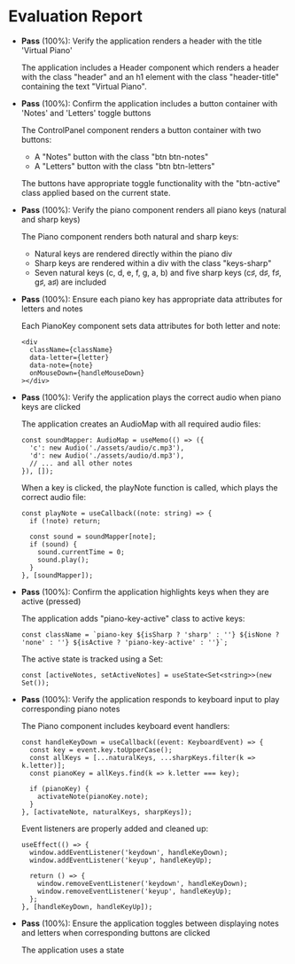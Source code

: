 # Evaluation Report

- **Pass** (100%): Verify the application renders a header with the title 'Virtual Piano'
  
  The application includes a Header component which renders a header with the class "header" and an h1 element with the class "header-title" containing the text "Virtual Piano".

- **Pass** (100%): Confirm the application includes a button container with 'Notes' and 'Letters' toggle buttons
  
  The ControlPanel component renders a button container with two buttons:
  - A "Notes" button with the class "btn btn-notes"
  - A "Letters" button with the class "btn btn-letters"
  
  The buttons have appropriate toggle functionality with the "btn-active" class applied based on the current state.

- **Pass** (100%): Verify the piano component renders all piano keys (natural and sharp keys)
  
  The Piano component renders both natural and sharp keys:
  - Natural keys are rendered directly within the piano div
  - Sharp keys are rendered within a div with the class "keys-sharp"
  - Seven natural keys (c, d, e, f, g, a, b) and five sharp keys (c♯, d♯, f♯, g♯, a♯) are included

- **Pass** (100%): Ensure each piano key has appropriate data attributes for letters and notes
  
  Each PianoKey component sets data attributes for both letter and note:
  ```tsx
  <div
    className={className}
    data-letter={letter}
    data-note={note}
    onMouseDown={handleMouseDown}
  ></div>
  ```

- **Pass** (100%): Verify the application plays the correct audio when piano keys are clicked
  
  The application creates an AudioMap with all required audio files:
  ```tsx
  const soundMapper: AudioMap = useMemo(() => ({
    'c': new Audio('./assets/audio/c.mp3'),
    'd': new Audio('./assets/audio/d.mp3'),
    // ... and all other notes
  }), []);
  ```
  
  When a key is clicked, the playNote function is called, which plays the correct audio file:
  ```tsx
  const playNote = useCallback((note: string) => {
    if (!note) return;
    
    const sound = soundMapper[note];
    if (sound) {
      sound.currentTime = 0;
      sound.play();
    }
  }, [soundMapper]);
  ```

- **Pass** (100%): Confirm the application highlights keys when they are active (pressed)
  
  The application adds "piano-key-active" class to active keys:
  ```tsx
  const className = `piano-key ${isSharp ? 'sharp' : ''} ${isNone ? 'none' : ''} ${isActive ? 'piano-key-active' : ''}`;
  ```
  
  The active state is tracked using a Set:
  ```tsx
  const [activeNotes, setActiveNotes] = useState<Set<string>>(new Set());
  ```

- **Pass** (100%): Verify the application responds to keyboard input to play corresponding piano notes
  
  The Piano component includes keyboard event handlers:
  ```tsx
  const handleKeyDown = useCallback((event: KeyboardEvent) => {
    const key = event.key.toUpperCase();
    const allKeys = [...naturalKeys, ...sharpKeys.filter(k => k.letter)];
    const pianoKey = allKeys.find(k => k.letter === key);
    
    if (pianoKey) {
      activateNote(pianoKey.note);
    }
  }, [activateNote, naturalKeys, sharpKeys]);
  ```
  
  Event listeners are properly added and cleaned up:
  ```tsx
  useEffect(() => {
    window.addEventListener('keydown', handleKeyDown);
    window.addEventListener('keyup', handleKeyUp);
    
    return () => {
      window.removeEventListener('keydown', handleKeyDown);
      window.removeEventListener('keyup', handleKeyUp);
    };
  }, [handleKeyDown, handleKeyUp]);
  ```

- **Pass** (100%): Ensure the application toggles between displaying notes and letters when corresponding buttons are clicked
  
  The application uses a state